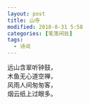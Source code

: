 ```yaml
---
layout: post
title: 山寺
modified: 2018-8-31 5:58
categories: [笔落闲处]
tags: 
  - 诗词
---
```


远山含翠听钟鼓，  
木鱼无心道空禅，  
风雨人间匆匆客，  
烟云纸上过眼多。